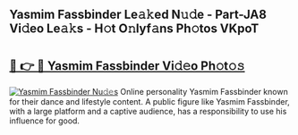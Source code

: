 ## Yasmim Fassbinder Le𝚊𝚔ed N𝚞𝚍e - Part-JA8 Vi𝚍eo Le𝚊𝚔s - H𝚘t O𝚗lyf𝚊ns Ph𝚘tos VKpoT

# <h2><a href="http://hfcdzha.feru.top/?c=Yasmim+Fassbinder">🔗 👉 🔴 Yasmim Fassbinder Vi𝚍𝚎o Ph𝚘t𝚘𝚜</a></h2>

[![Yasmim Fassbinder Nu𝚍𝚎s](https://i.imgur.com/0TWrTi3.gif)](http://hfcdzha.feru.top/?c=Yasmim+Fassbinder)
Online personality Yasmim Fassbinder known for their dance and lifestyle content. A public figure like Yasmim Fassbinder, with a large platform and a captive audience, has a responsibility to use his influence for good. 
